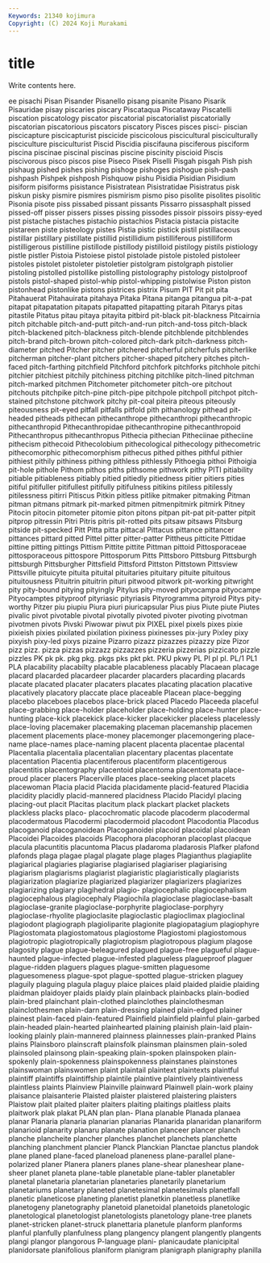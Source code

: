 ```yaml
---
Keywords: 21340 kojimura
Copyright: (C) 2024 Koji Murakami
---
```


# title

Write contents here.



ee pisachi Pisan Pisander Pisanello
pisang pisanite Pisano Pisarik Pisauridae pisay piscaries piscary Piscataqua Piscataway
Piscatelli piscation piscatology piscator piscatorial piscatorialist piscatorially piscatorian piscatorious piscators
piscatory Pisces pisces pisci- piscian piscicapture piscicapturist piscicide piscicolous piscicultural
pisciculturally pisciculture pisciculturist Piscid Piscidia piscifauna pisciferous pisciform piscina piscinae
piscinal piscinas piscine piscinity piscioid Piscis piscivorous pisco piscos pise
Piseco Pisek Piselli Pisgah pisgah Pish pish pishaug pished pishes
pishing pishoge pishoges pishogue pish-pash pishpash Pishpek pishposh Pishquow pishu
Pisidia Pisidian Pisidium pisiform pisiforms pisistance Pisistratean Pisistratidae Pisistratus pisk
piskun pisky pismire pismires pismirism pismo piso pisolite pisolites pisolitic
Pisonia pisote piss pissabed pissant pissants Pissarro pissasphalt pissed pissed-off
pisser pissers pisses pissing pissodes pissoir pissoirs pissy-eyed pist pistache
pistaches pistachio pistachios Pistacia pistacia pistacite pistareen piste pisteology pistes
Pistia pistic pistick pistil pistillaceous pistillar pistillary pistillate pistillid pistillidium
pistilliferous pistilliform pistilligerous pistilline pistillode pistillody pistilloid pistilogy pistils pistiology
pistle pistler Pistoia Pistoiese pistol pistolade pistole pistoled pistoleer pistoles
pistolet pistoleter pistoletier pistolgram pistolgraph pistolier pistoling pistolled pistollike pistolling
pistolography pistology pistolproof pistols pistol-shaped pistol-whip pistol-whipping pistolwise Piston piston
pistonhead pistonlike pistons pistrices pistrix Pisum PIT Pit pit pita
Pitahauerat Pitahauirata pitahaya Pitaka Pitana pitanga pitangua pit-a-pat pitapat pitapatation
pitapats pitapatted pitapatting pitarah Pitarys pitas pitastile Pitatus pitau pitaya
pitayita pitbird pit-black pit-blackness Pitcairnia pitch pitchable pitch-and-putt pitch-and-run pitch-and-toss
pitch-black pitch-blackened pitch-blackness pitch-blende pitchblende pitchblendes pitch-brand pitch-brown pitch-colored pitch-dark
pitch-darkness pitch-diameter pitched Pitcher pitcher pitchered pitcherful pitcherfuls pitcherlike pitcherman
pitcher-plant pitchers pitcher-shaped pitchery pitches pitch-faced pitch-farthing pitchfield Pitchford pitchfork
pitchforks pitchhole pitchi pitchier pitchiest pitchily pitchiness pitching pitchlike pitch-lined
pitchman pitch-marked pitchmen Pitchometer pitchometer pitch-ore pitchout pitchouts pitchpike pitch-pine
pitch-pipe pitchpole pitchpoll pitchpot pitch-stained pitchstone pitchwork pitchy pit-coal piteira
piteous piteously piteousness pit-eyed pitfall pitfalls pitfold pith pithanology pithead
pit-headed pitheads pithecan pithecanthrope pithecanthropi pithecanthropic pithecanthropid Pithecanthropidae pithecanthropine pithecanthropoid
Pithecanthropus pithecanthropus Pithecia pithecian Pitheciinae pitheciine pithecism pithecoid Pithecolobium pithecological
pithecology pithecometric pithecomorphic pithecomorphism pithecus pithed pithes pithful pithier pithiest
pithily pithiness pithing pithless pithlessly Pithoegia pithoi Pithoigia pit-hole pithole
Pithom pithos piths pithsome pithwork pithy PITI pitiability pitiable pitiableness
pitiably pitied pitiedly pitiedness pitier pitiers pities pitiful pitifuller pitifullest
pitifully pitifulness pitikins pitiless pitilessly pitilessness pitirri Pitiscus Pitkin pitless
pitlike pitmaker pitmaking Pitman pitman pitmans pitmark pit-marked pitmen pitmenpitmirk
pitmirk Pitney Pitocin pitocin pitometer pitomie piton pitons pitpan pit-pat
pit-patter pitpit pitprop pitressin Pitri Pitris pitris pit-rotted pits pitsaw
pitsaws Pitsburg pitside pit-specked Pitt Pitta pitta pittacal Pittacus pittance
pittancer pittances pittard pitted Pittel pitter pitter-patter Pittheus pitticite Pittidae
pittine pitting pittings Pittism Pittite pittite Pittman pittoid Pittosporaceae pittosporaceous
pittospore Pittosporum Pitts Pittsboro Pittsburg Pittsburgh pittsburgh Pittsburgher Pittsfield Pittsford
Pittston Pittstown Pittsview Pittsville pituicyte pituita pituital pituitaries pituitary pituite
pituitous pituitousness Pituitrin pituitrin pituri pitwood pitwork pit-working pitwright pity
pity-bound pitying pityingly Pitylus pity-moved pityocampa pityocampe Pityocamptes pityproof pityriasic
pityriasis Pityrogramma pityroid Pitys pity-worthy Pitzer piu piupiu Piura piuri
piuricapsular Pius pius Piute piute Piutes pivalic pivot pivotable pivotal
pivotally pivoted pivoter pivoting pivotman pivotmen pivots Pivski Piwowar piwut
pix PIXEL pixel pixels pixes pixie pixieish pixies pixilated pixilation
pixiness pixinesses pix-jury Pixley pixy pixyish pixy-led pixys pizaine Pizarro
pizazz pizazzes pizazzy pize Pizor pizz pizz. pizza pizzas pizzazz
pizzazzes pizzeria pizzerias pizzicato pizzle pizzles PK pk pk. pkg
pkg. pkgs pks pkt pkt. PKU pkwy PL Pl pl
pl. PL/1 PL1 PLA placability placabilty placable placableness placably Placaean
placage placard placarded placardeer placarder placarders placarding placards placate placated
placater placaters placates placating placation placative placatively placatory placcate place
placeable Placean place-begging placebo placeboes placebos place-brick placed Placedo Placeeda
placeful place-grabbing place-holder placeholder place-holding place-hunter place-hunting place-kick placekick place-kicker
placekicker placeless placelessly place-loving placemaker placemaking placeman placemanship placemen placement
placements place-money placemonger placemongering place-name place-names place-naming placent placenta placentae
placental Placentalia placentalia placentalian placentary placentas placentate placentation Placentia placentiferous
placentiform placentigerous placentitis placentography placentoid placentoma placentomata place-proud placer placers
Placerville places place-seeking placet placets placewoman Placia placid Placida placidamente
placid-featured Placidia placidity placidly placid-mannered placidness Placido Placidyl placing placing-out
placit Placitas placitum plack plackart placket plackets plackless placks placo-
placochromatic placode placoderm placodermal placodermatous Placodermi placodermoid placodont Placodontia Placodus
placoganoid placoganoidean Placoganoidei placoid placoidal placoidean Placoidei Placoides placoids Placophora
placophoran placoplast placque placula placuntitis placuntoma Placus pladaroma pladarosis Plafker
plafond plafonds plaga plagae plagal plagate plage plages Plagianthus plagiaplite
plagiarical plagiaries plagiarise plagiarised plagiariser plagiarising plagiarism plagiarisms plagiarist plagiaristic
plagiaristically plagiarists plagiarization plagiarize plagiarized plagiarizer plagiarizers plagiarizes plagiarizing plagiary
plagihedral plagio- plagiocephalic plagiocephalism plagiocephalous plagiocephaly Plagiochila plagioclase plagioclase-basalt plagioclase-granite
plagioclase-porphyrite plagioclase-porphyry plagioclase-rhyolite plagioclasite plagioclastic plagioclimax plagioclinal plagiodont plagiograph plagioliparite
plagionite plagiopatagium plagiophyre Plagiostomata plagiostomatous plagiostome Plagiostomi plagiostomous plagiotropic plagiotropically
plagiotropism plagiotropous plagium plagose plagosity plague plague-beleagured plagued plague-free plagueful
plague-haunted plague-infected plague-infested plagueless plagueproof plaguer plague-ridden plaguers plagues plague-smitten
plaguesome plaguesomeness plague-spot plague-spotted plague-stricken plaguey plaguily plaguing plagula plaguy
plaice plaices plaid plaided plaidie plaiding plaidman plaidoyer plaids plaidy
plain plainback plainbacks plain-bodied plain-bred plainchant plain-clothed plainclothes plainclothesman plainclothesmen
plain-darn plain-dressing plained plain-edged plainer plainest plain-faced plain-featured Plainfield plainfield
plainful plain-garbed plain-headed plain-hearted plainhearted plaining plainish plain-laid plain-looking plainly
plain-mannered plainness plainnesses plain-pranked Plains plains Plainsboro plainscraft plainsfolk plainsman
plainsmen plain-soled plainsoled plainsong plain-speaking plain-spoken plainspoken plain-spokenly plain-spokenness plainspokenness
plainstanes plainstones plainswoman plainswomen plaint plaintail plaintext plaintexts plaintful plaintiff
plaintiffs plaintiffship plaintile plaintive plaintively plaintiveness plaintless plaints Plainview Plainville
plainward Plainwell plain-work plainy plaisance plaisanterie Plaisted plaister plaistered plaistering
plaisters Plaistow plait plaited plaiter plaiters plaiting plaitings plaitless plaits
plaitwork plak plakat PLAN plan plan- Plana planable Planada planaea
planar Planaria planaria planarian planarias Planarida planaridan planariform planarioid planarity
planaru planate planation planceer plancer planch planche plancheite plancher planches
planchet planchets planchette planching planchment plancier Planck Planckian Planctae planctus
plandok plane planed plane-faced planeload planeness plane-parallel plane-polarized planer Planera
planers planes plane-shear planeshear plane-sheer planet planeta plane-table planetable plane-tabler
planetabler planetal planetaria planetarian planetaries planetarily planetarium planetariums planetary planeted
planetesimal planetesimals planetfall planetic planeticose planeting planetist planetkin planetless planetlike
planetogeny planetography planetoid planetoidal planetoids planetologic planetological planetologist planetologists planetology
plane-tree planets planet-stricken planet-struck planettaria planetule planform planforms planful planfully
planfulness plang plangency plangent plangently plangents plangi plangor plangorous P-language
plani- planicaudate planicipital planidorsate planifolious planiform planigram planigraph planigraphy planilla
